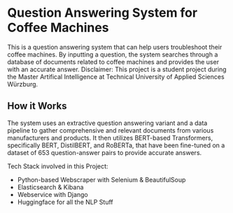 # Question Answering System for Coffee Machines
This is a question answering system that can help users troubleshoot their coffee machines. By inputting a question, the system searches through a database of documents related to coffee machines and provides the user with an accurate answer.
Disclaimer: This project is a student project during the Master Artifical Intelligence at Technical University of Applied Sciences Würzburg.

## How it Works
The system uses an extractive question answering variant and a data pipeline to gather comprehensive and relevant documents from various manufacturers and products. It then utilizes BERT-based Transformers, specifically BERT, DistilBERT, and RoBERTa, that have been fine-tuned on a dataset of 653 question-answer pairs to provide accurate answers.

Tech Stack involved in this Project:
- Python-based Webscraper with Selenium & BeautifulSoup
- Elasticsearch & Kibana
- Webservice with Django
- Huggingface for all the NLP Stuff

